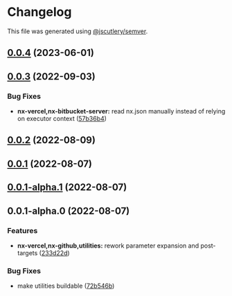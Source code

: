 # Changelog

This file was generated using [@jscutlery/semver](https://github.com/jscutlery/semver).

## [0.0.4](https://github.com/Phault/nx-expand/compare/utilities-0.0.3...utilities-0.0.4) (2023-06-01)

## [0.0.3](https://github.com/Phault/nx-expand/compare/utilities-0.0.2...utilities-0.0.3) (2022-09-03)


### Bug Fixes

* **nx-vercel,nx-bitbucket-server:** read nx.json manually instead of relying on executor context ([57b36b4](https://github.com/Phault/nx-expand/commit/57b36b4d7c2f4c19ed88b4e9f0b57a67169dbdae))

## [0.0.2](https://github.com/Phault/nx-expand/compare/utilities-0.0.1...utilities-0.0.2) (2022-08-09)

## [0.0.1](https://github.com/Phault/nx-expand/compare/utilities-0.0.1-alpha.1...utilities-0.0.1) (2022-08-07)

## [0.0.1-alpha.1](https://github.com/Phault/nx-expand/compare/utilities-0.0.1-alpha.0...utilities-0.0.1-alpha.1) (2022-08-07)

## 0.0.1-alpha.0 (2022-08-07)


### Features

* **nx-vercel,nx-github,utilities:** rework parameter expansion and post-targets ([233d22d](https://github.com/Phault/nx-expand/commit/233d22df6cb2342c6c126fe5dba9bb026c91aea3))


### Bug Fixes

* make utilities buildable ([72b546b](https://github.com/Phault/nx-expand/commit/72b546b1dbf73a01783761b401505675877ee9f3))
